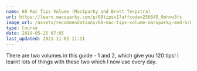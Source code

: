 ```yaml
---
name: 60 Mac Tips Volume (MacSparky and Brett Terpstra)
url: https://learn.macsparky.com/p/60tipsv1?affcode=256645_0ohxw3fs
image_url: /assets/recommendations/60-mac-tips-volume-macsparky-and-brett-terpstra-.png
type: Course
date: 2019-05-25 07:05
last_updated: 2021-11-02 11:11
---
```

There are two volumes in this guide - 1 and 2, which give you 120 tips! I learnt lots of things with these two which I now use every day.
